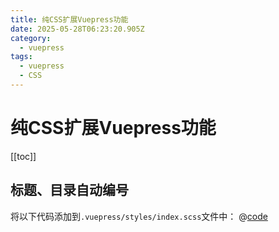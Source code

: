 ```yaml
---
title: 纯CSS扩展Vuepress功能
date: 2025-05-28T06:23:20.905Z
category:
  - vuepress
tags:
  - vuepress
  - CSS
---
```


# 纯CSS扩展Vuepress功能
[[toc]]

## 标题、目录自动编号
将以下代码添加到`.vuepress/styles/index.scss`文件中：
@[code](../../.vuepress/styles/index.scss)